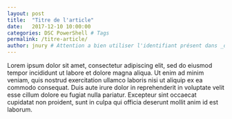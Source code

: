 ```yaml
---
layout: post
title:  "Titre de l'article"
date:   2017-12-10 10:00:00
categories: DSC PowerShell # Tags
permalink: /titre-article/
author: jnury # Attention a bien utiliser l'identifiant présent dans _data/authors.yml
---
```


Lorem ipsum dolor sit amet, consectetur adipiscing elit, sed do eiusmod tempor incididunt ut labore et dolore magna aliqua. Ut enim ad minim veniam, quis nostrud exercitation ullamco laboris nisi ut aliquip ex ea commodo consequat. Duis aute irure dolor in reprehenderit in voluptate velit esse cillum dolore eu fugiat nulla pariatur. Excepteur sint occaecat cupidatat non proident, sunt in culpa qui officia deserunt mollit anim id est laborum.
